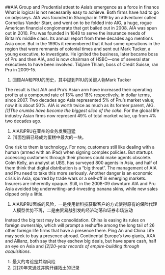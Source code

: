 ##AIA Group and Prudential attest to Asia’s emergence as a force in finance
What is logical is not necessarily easy to achieve. Both firms have had to go on odysseys. AIA was founded in Shanghai in 1919 by an adventurer called Cornelius Vander Starr, and went on to be folded into AIG, a huge, rogue American financial conglomerate that got bailed out in 2008. AIA was spun out in 2010. Pru was founded in 1848 to serve the insurance needs of Britain’s middle class. Its annual report from three decades ago mentions Asia once. But in the 1990s it remembered that it had some operations in the region that were remnants of colonial times and sent out Mark Tucker, a young executive, to investigate. He ignited the business, later became boss of Pru and then AIA, and is now chairman of HSBC—one of several star executives to have been involved. Tidjane Thiam, boss of Credit Suisse, ran Pru in 2009-15.
1. 回顾AIA和PRU的历史，其中提到PRU的关键人物Mark Tucker

The result is that AIA and Pru’s Asian arm have increased their operating profits at a compound rate of 13% and 18% respectively, in dollar terms, since 2007. Two decades ago Asia represented 5% of Pru’s market value; now it is about 50%. AIA is worth twice as much as its former parent, AIG. *[1]The crumbs have become the biggest slice of the cake.* For the global life industry Asian firms now represent 49% of total market value, up from 4% two decades ago.
1. AIA和PRU在亚州的业务发展迅猛
2. [1]面包屑已经成为蛋糕中最大的一块。

One risk to them is technology. For now, customers still like dealing with a human (armed with an iPad) when signing complex policies. But startups accessing customers through their phones could make agents obsolete. Colm Kelly, an analyst at UBS, has surveyed 800 agents in Asia, and half of them think that digital distribution is a “big threat”. The management of AIA and Pru need to take this more seriously. Another danger is an economic crisis in Asia, spurred by trade wars or a sell-off in emerging markets. Insurers are inherently opaque. Still, in the 2008-09 downturn AIA and Pru Asia avoided big underwriting-and-investing banana skins, while new sales dipped only a little.
1. AIA和PRU面临的风险，一是使用新科技获取客户的方式使得原有的保险代理人模型优势不再，二是由贸易战引发的经济动荡和证券市场波动

Instead the big test may be consolidation. China is easing its rules on foreign ownership, which will prompt a reshuffle among the long tail of 26 other foreign life firms that have a presence there. Ping An and China Life may seek to buy a presence abroad. Continental Europe’s two giants, AXA and Allianz, both say that they eschew big deals, but have spare cash, half an eye on Asia and *[2]20-year records of empire-building through acquisitions*.
1. 最大的考验是并购风险
2. [2]20年来通过并购开疆拓土的记录